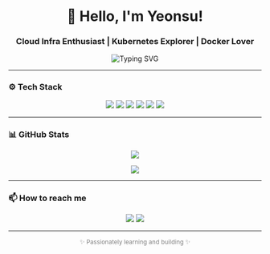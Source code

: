 <h1 align="center">🌈 Hello, I'm Yeonsu!</h1>
<h3 align="center">Cloud Infra Enthusiast | Kubernetes Explorer | Docker Lover</h3>

<p align="center">
  <img src="https://readme-typing-svg.demolab.com?font=Fira+Code&weight=500&size=22&pause=1000&center=true&vCenter=true&width=435&lines=Cloud+Infra+Learner;Kubernetes+Explorer;Always+curious+🌈" alt="Typing SVG" />
</p>

---

### ⚙️ Tech Stack

<p align="center">
  <img src="https://img.shields.io/badge/AWS-FF9900?style=for-the-badge&logo=amazon-aws&logoColor=white"/>
  <img src="https://img.shields.io/badge/Kubernetes-326CE5?style=for-the-badge&logo=kubernetes&logoColor=white"/>
  <img src="https://img.shields.io/badge/Docker-2496ED?style=for-the-badge&logo=docker&logoColor=white"/>
  <img src="https://img.shields.io/badge/Linux-FCC624?style=for-the-badge&logo=linux&logoColor=black"/>
  <img src="https://img.shields.io/badge/Terraform-7B42BC?style=for-the-badge&logo=terraform&logoColor=white"/>
  <img src="https://img.shields.io/badge/Git-F05032?style=for-the-badge&logo=git&logoColor=white"/>
</p>

---

### 📊 GitHub Stats

<p align="center">
  <img src="https://github-readme-stats.vercel.app/api?username=sususu25&show_icons=true&theme=radical&hide_border=true" />
</p>

<p align="center">
  <img src="https://github-readme-stats.vercel.app/api/top-langs/?username=sususu25&layout=compact&theme=radical&hide_border=true" />
</p>

---

### 📫 How to reach me

<p align="center">
  <a href="mailto:3985788@gmail.com"><img src="https://img.shields.io/badge/email-FF5F6D?style=for-the-badge&logo=gmail&logoColor=white" /></a>
  <a href="https://www.linkedin.com/in/yeonsu-park-890178282?"><img src="https://img.shields.io/badge/linkedin-0A66C2?style=for-the-badge&logo=linkedin&logoColor=white" /></a>
</p>

---

<!-- Footer -->
<p align="center" style="font-size:12px;color:gray;">✨ Passionately learning and building ✨</p>
